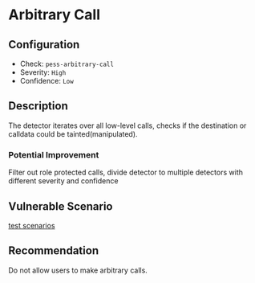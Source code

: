 # Arbitrary Call

## Configuration

- Check: `pess-arbitrary-call`
- Severity: `High`
- Confidence: `Low`

## Description

The detector iterates over all low-level calls, checks if the destination or calldata could be tainted(manipulated).

### Potential Improvement

Filter out role protected calls, divide detector to multiple detectors with different severity and confidence

## Vulnerable Scenario

[test scenarios](../tests/arbitrary_call_test.sol)

## Recommendation

Do not allow users to make arbitrary calls.

